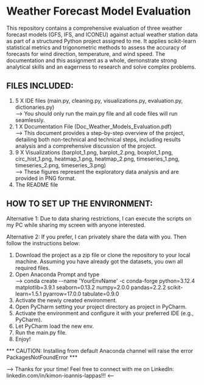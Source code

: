 # Weather Forecast Model Evaluation

This repository contains a comprehensive evaluation of three weather forecast models (GFS, IFS, and ICONEU) against actual weather station data as part of a structured Python project assigned to me. It applies scikit-learn statistical metrics and trigonometric methods to assess the accuracy of forecasts for wind direction, temperature, and wind speed. The documentation and this assignment as a whole, demonstrate strong analytical skills and an eagerness to research and solve complex problems.

## FILES INCLUDED:

1. 5 X IDE files (main.py, cleaning.py, visualizations.py, evaluation.py, dictionaries.py)
   <br>--> You should only run the main.py file and all code files will run seamlessly.
3. 1 X Documentation File (Doc_Weather_Models_Evaluation.pdf)
   <br>--> This document provides a step-by-step overview of the project, detailing both non-technical and technical steps, including results analysis and a comprehensive discussion of the project.
4. 9 X Visualizations (barplot_1.png, barplot_2.png, boxplot_1.png, circ_hist_1.png, heatmap_1.png, heatmap_2.png, timeseries_1.png, timeseries_2.png, timeseries_3.png)
     <br>--> These figures represent the exploratory data analysis and are provided in PNG format.
5. The README file

## HOW TO SET UP THE ENVIRONMENT:

Alternative 1: Due to data sharing restrictions, I can execute the scripts on my PC while sharing my screen with anyone interested. 

Alternative 2: If you prefer, I can privately share the data with you. Then follow the instructions below:
1. Download the project as a zip file or clone the repository to your local machine. Assuming you have already got the datasets, you own all required files.
2. Open Anaconda Prompt and type
   <br>--> conda create --name 'YourEnvName' -c conda-forge python=3.12.4 matplotlib=3.9.1 seaborn=0.13.2 numpy=2.0.0 pandas=2.2.2 scikit-learn=1.5.1 pyarrow=17.0.0 tabulate=0.9.0
4. Activate the newly created environment.
5. Open PyCharm setting your project directory as project in PyCharm.
6. Activate the environment and configure it with your preferred IDE (e.g., PyCharm).
7. Let PyCharm load the new env.
8. Run the main.py file.
9. Enjoy!

*** CAUTION: Installing from default Anaconda channel will raise the error PackagesNotFoundError ***

--> Thanks for your time! Feel free to connect with me on LinkedIn: linkedin.com/in/kimon-ioannis-lappas!!! <--
